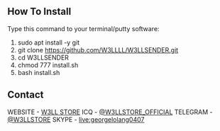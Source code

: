 <!-- HOW TO -->
## How To Install

Type this command to your terminal/putty software:

1) sudo apt install -y git
2) git clone https://github.com/W3LLLL/W3LLSENDER.git
3) cd W3LLSENDER
4) chmod 777 install.sh
5) bash install.sh

<!-- CONTACT -->
## Contact

WEBSITE - [W3LL STORE](https://w3ll.store)
ICQ - [@W3LLSTORE_OFFICIAL](#)
TELEGRAM - [@W3LLSTORE](https://t.me/W3LLSTORE)
SKYPE - [live:georgelolang0407](#)
